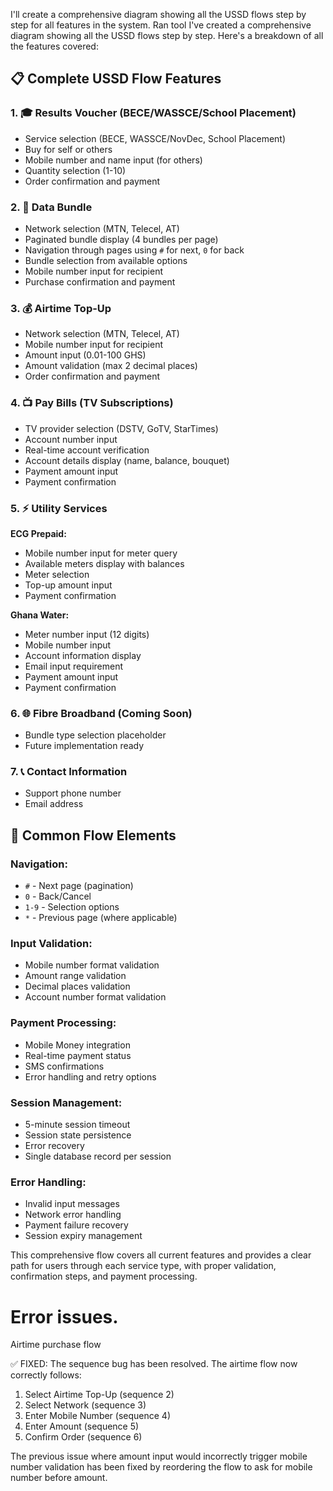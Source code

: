 I'll create a comprehensive diagram showing all the USSD flows step by step for all features in the system.
Ran tool
I've created a comprehensive diagram showing all the USSD flows step by step. Here's a breakdown of all the features covered:

## 📋 **Complete USSD Flow Features**

### **1. 🎓 Results Voucher (BECE/WASSCE/School Placement)**
- Service selection (BECE, WASSCE/NovDec, School Placement)
- Buy for self or others
- Mobile number and name input (for others)
- Quantity selection (1-10)
- Order confirmation and payment

### **2. 📱 Data Bundle**
- Network selection (MTN, Telecel, AT)
- Paginated bundle display (4 bundles per page)
- Navigation through pages using `#` for next, `0` for back
- Bundle selection from available options
- Mobile number input for recipient
- Purchase confirmation and payment

### **3. 💰 Airtime Top-Up**
- Network selection (MTN, Telecel, AT)
- Mobile number input for recipient
- Amount input (0.01-100 GHS)
- Amount validation (max 2 decimal places)
- Order confirmation and payment

### **4. 📺 Pay Bills (TV Subscriptions)**
- TV provider selection (DSTV, GoTV, StarTimes)
- Account number input
- Real-time account verification
- Account details display (name, balance, bouquet)
- Payment amount input
- Payment confirmation

### **5. ⚡ Utility Services**

**ECG Prepaid:**
- Mobile number input for meter query
- Available meters display with balances
- Meter selection
- Top-up amount input
- Payment confirmation

**Ghana Water:**
- Meter number input (12 digits)
- Mobile number input
- Account information display
- Email input requirement
- Payment amount input
- Payment confirmation

### **6. 🌐 Fibre Broadband (Coming Soon)**
- Bundle type selection placeholder
- Future implementation ready

### **7. 📞 Contact Information**
- Support phone number
- Email address

## 🔄 **Common Flow Elements**

### **Navigation:**
- `#` - Next page (pagination)
- `0` - Back/Cancel
- `1-9` - Selection options
- `*` - Previous page (where applicable)

### **Input Validation:**
- Mobile number format validation
- Amount range validation
- Decimal places validation
- Account number format validation

### **Payment Processing:**
- Mobile Money integration
- Real-time payment status
- SMS confirmations
- Error handling and retry options

### **Session Management:**
- 5-minute session timeout
- Session state persistence
- Error recovery
- Single database record per session

### **Error Handling:**
- Invalid input messages
- Network error handling
- Payment failure recovery
- Session expiry management

This comprehensive flow covers all current features and provides a clear path for users through each service type, with proper validation, confirmation steps, and payment processing.





Error issues.
==============
Airtime purchase flow

✅ FIXED: The sequence bug has been resolved. The airtime flow now correctly follows:
1. Select Airtime Top-Up (sequence 2)
2. Select Network (sequence 3) 
3. Enter Mobile Number (sequence 4)
4. Enter Amount (sequence 5)
5. Confirm Order (sequence 6)

The previous issue where amount input would incorrectly trigger mobile number validation has been fixed by reordering the flow to ask for mobile number before amount.